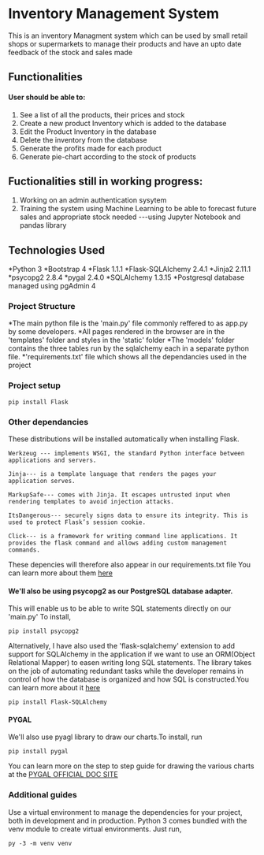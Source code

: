 # Inventory Management System
This is an inventory Managment system which can be used by small retail shops or supermarkets to manage their products and have an upto date feedback of the stock and sales made
## Functionalities
#### User should be able to:
1. See a list of all the products, their prices and stock
2. Create a new product Inventory which is added to the database
3. Edit the Product Inventory in the database
4. Delete the inventory from the database
5. Generate the profits made for each product
6. Generate pie-chart according to the stock of products
## Fuctionalities still in working progress:
1. Working on an admin authentication sysytem
2. Training the system using Machine Learning to be able to forecast future sales and appropriate stock needed
---using Jupyter Notebook  and pandas library
## Technologies Used
*Python 3
*Bootstrap 4
*Flask 1.1.1
*Flask-SQLAlchemy 2.4.1
*Jinja2 2.11.1
*psycopg2 2.8.4
*pygal 2.4.0
*SQLAlchemy 1.3.15
*Postgresql database managed using pgAdmin 4
### Project Structure
*The main python file is the 'main.py' file commonly reffered to as app.py by some developers.
*All pages rendered in the browser are in the 'templates' folder and styles in the 'static' folder
*The 'models' folder contains the three tables run by the sqlalchemy each in a separate python file.
*'requirements.txt' file which shows all the dependancies used in the project   


### Project setup
```
pip install Flask
```
### Other dependancies
These distributions will be installed automatically when installing Flask.

    Werkzeug --- implements WSGI, the standard Python interface between applications and servers.

    Jinja--- is a template language that renders the pages your application serves.

    MarkupSafe--- comes with Jinja. It escapes untrusted input when rendering templates to avoid injection attacks.

    ItsDangerous--- securely signs data to ensure its integrity. This is used to protect Flask’s session cookie.

    Click--- is a framework for writing command line applications. It provides the flask command and allows adding custom management commands.
These depencies will therefore also appear in our requirements.txt file 
You can learn more about them [here](https://flask.palletsprojects.com/en/1.1.x/installation/)
#### We'll also be using psycopg2 as our PostgreSQL database adapter.
This will enable us to be able to write SQL statements directly on our 'main.py'
To install,
```
pip install psycopg2
```
Alternatively, I have also used the 'flask-sqlalchemy' extension to add support for SQLAlchemy in the application if we want to use an ORM(Object Relational Mapper) to easen writing long SQL statements.
The library takes on the job of automating redundant tasks while the developer remains in control of how the database is organized and how SQL is constructed.You can learn more about it [here](https://www.sqlalchemy.org/)
```
pip install Flask-SQLAlchemy
```
#### PYGAL
We'll also use pyagl library to draw our charts.To install, run
```
pip install pygal
```
You can learn more on the step to step guide for drawing the various charts at the [PYGAL OFFICIAL DOC SITE](http://www.pygal.org/en/stable/documentation/first_steps.html)

### Additional guides
Use a virtual environment to manage the dependencies for your project, both in development and in production.
Python 3 comes bundled with the venv module to create virtual environments.
Just run,
```
py -3 -m venv venv
```

